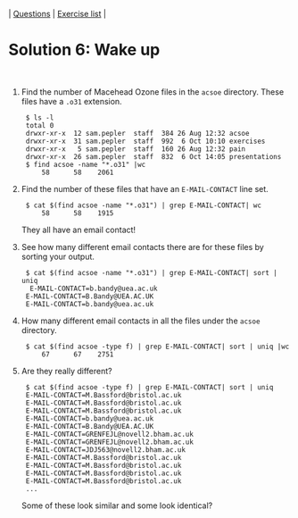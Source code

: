| [Questions](shell_exercise6_wakeup.md) | [Exercise list](shell_exercise_index.md) |
 
# Solution 6: Wake up
 
1. Find the number of Macehead Ozone files in the `acsoe` directory. These files have a `.o31` extension.

        $ ls -l
        total 0
        drwxr-xr-x  12 sam.pepler  staff  384 26 Aug 12:32 acsoe
        drwxr-xr-x  31 sam.pepler  staff  992  6 Oct 10:10 exercises
        drwxr-xr-x   5 sam.pepler  staff  160 26 Aug 12:32 pain
        drwxr-xr-x  26 sam.pepler  staff  832  6 Oct 14:05 presentations
        $ find acsoe -name "*.o31" |wc 
            58      58    2061

2. Find the number of these files that have an `E-MAIL-CONTACT` line set. 

        $ cat $(find acsoe -name "*.o31") | grep E-MAIL-CONTACT| wc
            58      58    1915
    
    They all have an email contact!

3. See how many different email contacts there are for these files by sorting your output.  

        $ cat $(find acsoe -name "*.o31") | grep E-MAIL-CONTACT| sort | uniq
         E-MAIL-CONTACT=b.bandy@uea.ac.uk
        E-MAIL-CONTACT=B.Bandy@UEA.AC.UK
        E-MAIL-CONTACT=b.bandy@uea.ac.uk

4. How many different email contacts in all the files under the `acsoe` directory. 

        $ cat $(find acsoe -type f) | grep E-MAIL-CONTACT| sort | uniq |wc
            67      67    2751

5. Are they really different?

        $ cat $(find acsoe -type f) | grep E-MAIL-CONTACT| sort | uniq  
        E-MAIL-CONTACT=M.Bassford@bristol.ac.uk    
        E-MAIL-CONTACT=M.Bassford@bristol.ac.uk         
        E-MAIL-CONTACT=M.Bassford@bristol.ac.uk              
        E-MAIL-CONTACT=b.bandy@uea.ac.uk
        E-MAIL-CONTACT=B.Bandy@UEA.AC.UK
        E-MAIL-CONTACT=GRENFEJL@novell2.bham.ac.uk
        E-MAIL-CONTACT=GRENFEJL@novell2.bham.ac.uk    
        E-MAIL-CONTACT=JDJ563@novell2.bham.ac.uk
        E-MAIL-CONTACT=M.Bassford@bristol.ac.uk
        E-MAIL-CONTACT=M.Bassford@bristol.ac.uk          
        E-MAIL-CONTACT=M.Bassford@bristol.ac.uk             
        E-MAIL-CONTACT=M.Bassford@bristol.ac.uk  
        ...                 

    Some of these look similar and some look identical?
         